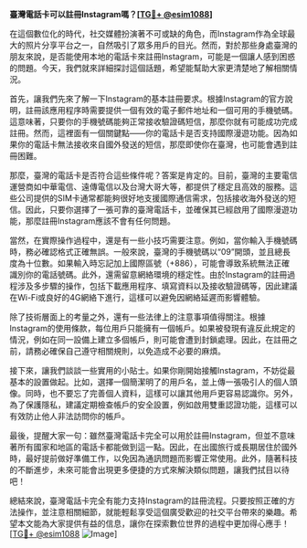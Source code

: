 **臺灣電話卡可以註冊Instagram嗎？[[TG💪+ @esim1088](https://t.me/s/esim1088)]**

在這個數位化的時代，社交媒體扮演著不可或缺的角色，而Instagram作為全球最大的照片分享平台之一，自然吸引了眾多用戶的目光。然而，對於那些身處臺灣的朋友來說，是否能使用本地的電話卡來註冊Instagram，可能是一個讓人感到困惑的問題。今天，我們就來詳細探討這個話題，希望能幫助大家更清楚地了解相關情況。

首先，讓我們先來了解一下Instagram的基本註冊要求。根據Instagram的官方說明，註冊該應用程序時需要提供一個有效的電子郵件地址和一個可用的手機號碼。這意味著，只要你的手機號碼能夠正常接收驗證碼短信，那麼你就有可能成功完成註冊。然而，這裡面有一個關鍵點——你的電話卡是否支持國際漫遊功能。因為如果你的電話卡無法接收來自國外發送的短信，那麼即使你在臺灣，也可能會遇到註冊困難。

那麼，臺灣的電話卡是否符合這些條件呢？答案是肯定的。目前，臺灣的主要電信運營商如中華電信、遠傳電信以及台灣大哥大等，都提供了穩定且高效的服務。這些公司提供的SIM卡通常都能夠很好地支援國際通信需求，包括接收海外發送的短信。因此，只要你選擇了一張可靠的臺灣電話卡，並確保其已經啟用了國際漫遊功能，那麼註冊Instagram應該不會有任何問題。

當然，在實際操作過程中，還是有一些小技巧需要注意。例如，當你輸入手機號碼時，務必確認格式正確無誤。一般來說，臺灣的手機號碼以“09”開頭，並且總長度為十位數。如果輸入時忘記加上國際區號（+886），可能會導致系統無法正確識別你的電話號碼。此外，還需留意網絡環境的穩定性。由於Instagram的註冊過程涉及多步驟的操作，包括下載應用程序、填寫資料以及接收驗證碼等，因此建議在Wi-Fi或良好的4G網絡下進行，這樣可以避免因網絡延遲而影響體驗。

除了技術層面上的考量之外，還有一些法律上的注意事項值得關注。根據Instagram的使用條款，每位用戶只能擁有一個帳戶。如果被發現有違反此規定的情況，例如在同一設備上建立多個帳戶，則可能會遭到封鎖處理。因此，在註冊之前，請務必確保自己遵守相關規則，以免造成不必要的麻煩。

接下來，讓我們談談一些實用的小貼士。如果你剛開始接觸Instagram，不妨從最基本的設置做起。比如，選擇一個簡潔明了的用戶名，並上傳一張吸引人的個人頭像。同時，也不要忘了完善個人資料，這樣可以讓其他用戶更容易認識你。另外，為了保護隱私，建議定期檢查帳戶的安全設置，例如啟用雙重認證功能，這樣可以有效防止他人非法訪問你的帳戶。

最後，提醒大家一句：雖然臺灣電話卡完全可以用於註冊Instagram，但並不意味著所有國家和地區的電話卡都能做到這一點。因此，在出國旅行或長期居住於國外時，最好提前做好準備工作，以免因為通訊問題而影響正常使用。此外，隨著科技的不斷進步，未來可能會出現更多便捷的方式來解決類似問題，讓我們拭目以待吧！

總結來說，臺灣電話卡完全有能力支持Instagram的註冊流程。只要按照正確的方法操作，並注意相關細節，就能輕鬆享受這個廣受歡迎的社交平台帶來的樂趣。希望本文能為大家提供有益的信息，讓你在探索數位世界的過程中更加得心應手！[[TG💪+ @esim1088](https://t.me/s/esim1088) ![Image](https://i.postimg.cc/4NQfJmqS/Snipaste-2025-05-13-00-14-12.png)]